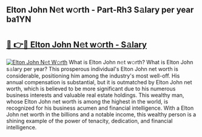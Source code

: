 ## Elton John N𝚎t w𝚘rth - Part-Rh3 S𝚊lary per year ba1YN

# <h2><a href="http://gc05koy.nevu.top/?p=Elton+John">🔗 👉🔴 Elton John N𝚎t w𝚘rth - S𝚊lary</a></h2>

[![Elton John N𝚎t W𝚘rth](https://i.imgur.com/Oavwk0R.jpeg)](http://gc05koy.nevu.top/?p=Elton+John)
What is Elton John n𝚎t w𝚘rth? What is Elton John s𝚊lary per year?
This prosperous individual's Elton John net worth is considerable, positioning him among the industry's most well-off. His annual compensation is substantial, but it is outmatched by Elton John net worth, which is believed to be more significant due to his numerous business interests and valuable real estate holdings. This wealthy man, whose Elton John net worth is among the highest in the world, is recognized for his business acumen and financial intelligence. With a Elton John net worth in the billions and a notable income, this wealthy person is a shining example of the power of tenacity, dedication, and financial intelligence.
